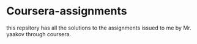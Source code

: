 # Coursera-assignments
this repsitory has all the solutions to the assignments issued to me by Mr. yaakov through coursera.
